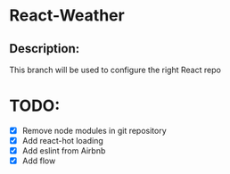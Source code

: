 # React-Weather

## Description:
  This branch will be used to configure the right React repo


# TODO:
 - [x] Remove node modules in git repository
 - [x] Add react-hot loading
 - [x] Add eslint from Airbnb
 - [x] Add flow
